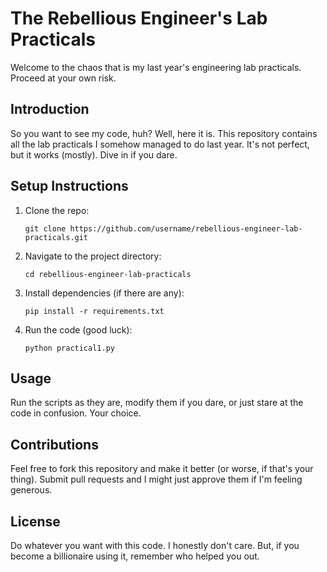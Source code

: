 <h1>The Rebellious Engineer's Lab Practicals</h1>
<p>Welcome to the chaos that is my last year's engineering lab practicals. Proceed at your own risk.</p>

<h2 id="introduction">Introduction</h2>
<p>So you want to see my code, huh? Well, here it is. This repository contains all the lab practicals I somehow managed to do last year. It's not perfect, but it works (mostly). Dive in if you dare.</p>

<h2 id="setup-instructions">Setup Instructions</h2>
    <ol>
        <li>
            Clone the repo:
            <pre><code>git clone https://github.com/username/rebellious-engineer-lab-practicals.git</code></pre>
        </li>
        <li>
            Navigate to the project directory:
            <pre><code>cd rebellious-engineer-lab-practicals</code></pre>
        </li>
        <li>
            Install dependencies (if there are any):
            <pre><code>pip install -r requirements.txt</code></pre>
        </li>
        <li>
            Run the code (good luck):
            <pre><code>python practical1.py</code></pre>
        </li>
    </ol>

<h2 id="usage">Usage</h2>
<p>Run the scripts as they are, modify them if you dare, or just stare at the code in confusion. Your choice.</p>

<h2 id="contributions">Contributions</h2>
<p>Feel free to fork this repository and make it better (or worse, if that's your thing). Submit pull requests and I might just approve them if I'm feeling generous.</p>

<h2 id="license">License</h2>
<p>Do whatever you want with this code. I honestly don't care. But, if you become a billionaire using it, remember who helped you out.</p>
